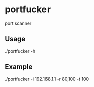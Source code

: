 # portfucker
port scanner

## Usage

./portfucker -h

## Example

./portfucker -i 192.168.1.1 -r 80,100 -t 100
